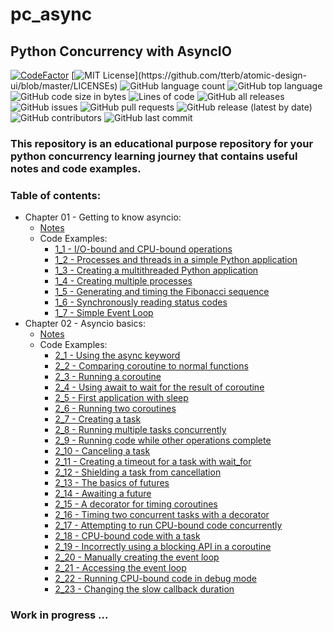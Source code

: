 # pc_async
## Python Concurrency with AsyncIO


[![CodeFactor](https://www.codefactor.io/repository/github/everlookneversee/pc_async/badge)](https://www.codefactor.io/repository/github/everlookneversee/pc_async)
[![MIT License](https://img.shields.io/apm/l/atomic-design-ui.svg?)](https://github.com/tterb/atomic-design-ui/blob/master/LICENSEs)
![GitHub language count](https://img.shields.io/github/languages/count/EverLookNeverSee/pc_async)
![GitHub top language](https://img.shields.io/github/languages/top/EverLookNeverSee/pc_async)
![GitHub code size in bytes](https://img.shields.io/github/languages/code-size/EverLookNeverSee/pc_async)
![Lines of code](https://img.shields.io/tokei/lines/github/EverLookNeverSee/pc_async)
![GitHub all releases](https://img.shields.io/github/downloads/EverLookNeverSee/pc_async/total)
![GitHub issues](https://img.shields.io/github/issues-raw/EverLookNeverSee/pc_async)
![GitHub pull requests](https://img.shields.io/github/issues-pr-raw/EverLookNeverSee/pc_async)
![GitHub release (latest by date)](https://img.shields.io/github/v/release/EverLookNeverSee/pc_async)
![GitHub contributors](https://img.shields.io/github/contributors/EverLookNeverSee/pc_async)
![GitHub last commit](https://img.shields.io/github/last-commit/EverLookNeverSee/pc_async)


### This repository is an educational purpose repository for your python concurrency learning journey that contains useful notes and code examples.

### Table of contents:
* Chapter 01 - Getting to know asyncio:
  * [Notes](pc_async/chapter_01/README.md)
  * Code Examples:
    * [1_1 - I/O-bound and CPU-bound operations](pc_async/chapter_01/1_1.py)
    * [1_2 - Processes and threads in a simple Python application](pc_async/chapter_01/1_2.py)
    * [1_3 - Creating a multithreaded Python application](pc_async/chapter_01/1_3.py)
    * [1_4 - Creating multiple processes](pc_async/chapter_01/1_4.py)
    * [1_5 - Generating and timing the Fibonacci sequence](pc_async/chapter_01/1_5.py)
    * [1_6 - Synchronously reading status codes](pc_async/chapter_01/1_6.py)
    * [1_7 - Simple Event Loop](pc_async/chapter_01/1_7.py)
* Chapter 02 - Asyncio basics:
  * [Notes](pc_async/chapter_02/README.md)
  * Code Examples:
    * [2_1 - Using the async keyword](pc_async/chapter_02/2_1.py)
    * [2_2 - Comparing coroutine to normal functions](pc_async/chapter_02/2_2.py)
    * [2_3 - Running a coroutine](pc_async/chapter_02/2_3.py)
    * [2_4 - Using await to wait for the result of coroutine](pc_async/chapter_02/2_4.py)
    * [2_5 - First application with sleep](pc_async/chapter_02/2_5.py)
    * [2_6 - Running two coroutines](pc_async/chapter_02/2_6.py)
    * [2_7 - Creating a task](pc_async/chapter_02/2_7.py)
    * [2_8 - Running multiple tasks concurrently](pc_async/chapter_02/2_8.py)
    * [2_9 -  Running code while other operations complete](pc_async/chapter_02/2_9.py)
    * [2_10 - Canceling a task](pc_async/chapter_02/2_10.py)
    * [2_11 - Creating a timeout for a task with wait_for](pc_async/chapter_02/2_11.py)
    * [2_12 - Shielding a task from cancellation](pc_async/chapter_02/2_12.py)
    * [2_13 - The basics of futures](pc_async/chapter_02/2_13.py)
    * [2_14 - Awaiting a future](pc_async/chapter_02/2_14.py)
    * [2_15 - A decorator for timing coroutines](pc_async/chapter_02/2_15.py)
    * [2_16 - Timing two concurrent tasks with a decorator](pc_async/chapter_02/2_16.py)
    * [2_17 - Attempting to run CPU-bound code concurrently](pc_async/chapter_02/2_17.py)
    * [2_18 - CPU-bound code with a task](pc_async/chapter_02/2_18.py)
    * [2_19 - Incorrectly using a blocking API in a coroutine](pc_async/chapter_02/2_19.py)
    * [2_20 - Manually creating the event loop](pc_async/chapter_02/2_20.py)
    * [2_21 - Accessing the event loop](pc_async/chapter_02/2_21.py)
    * [2_22 - Running CPU-bound code in debug mode](pc_async/chapter_02/2_22.py)
    * [2_23 - Changing the slow callback duration](pc_async/chapter_02/2_23.py)
    
### Work in progress ...